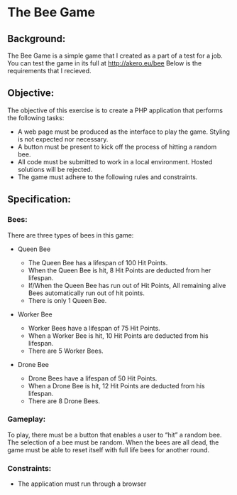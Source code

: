 # The Bee Game

## Background:
The Bee Game is a simple game that I created as a part of a test for a job.
You can test the game in its full at http://akero.eu/bee
Below is the requirements that I recieved.

## Objective:
The objective of this exercise is to create a PHP application that performs the following tasks:
* A web page must be produced as the interface to play the game. Styling is not expected nor necessary.
* A button must be present to kick off the process of hitting a random bee.
* All code must be submitted to work in a local environment. Hosted solutions will be rejected.
* The game must adhere to the following rules and constraints.


## Specification:
### Bees:
There are three types of bees in this game:

* Queen Bee
  - The Queen Bee has a lifespan of 100 Hit Points.
  - When the Queen Bee is hit, 8 Hit Points are deducted from her lifespan.
  - If/When the Queen Bee has run out of Hit Points, All remaining alive Bees automatically run out of hit
points.
  - There is only 1 Queen Bee.
  
* Worker Bee
  - Worker Bees have a lifespan of 75 Hit Points.
  - When a Worker Bee is hit, 10 Hit Points are deducted from his lifespan.
  - There are 5 Worker Bees.

* Drone Bee
  - Drone Bees have a lifespan of 50 Hit Points.
  - When a Drone Bee is hit, 12 Hit Points are deducted from his lifespan.
  - There are 8 Drone Bees.


### Gameplay:
To play, there must be a button that enables a user to “hit” a random bee. The selection of a bee must be random.
When the bees are all dead, the game must be able to reset itself with full life bees for another round.


### Constraints:
* The application must run through a browser
